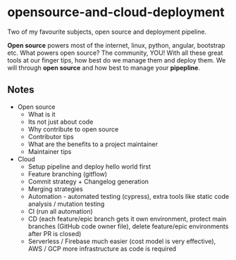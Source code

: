 # opensource-and-cloud-deployment

Two of my favourite subjects, open source and deployment pipeline.

<b>Open source</b> powers most of the internet, linux, python, angular, bootstrap etc. What powers open source? The community, YOU!
With all these great tools at our finger tips, how best do we manage them and deploy them. We will through <b>open source</b> and how best to manage your <b>pipepline</b>.

## Notes

* Open source
    * What is it
    * Its not just about code
    * Why contribute to open source
    * Contributor tips
    * What are the benefits to a project maintainer
    * Maintainer tips
* Cloud
    * Setup pipeline and deploy hello world first
    * Feature branching (gitflow)
    * Commit strategy + Changelog generation
    * Merging strategies
    * Automation - automated testing (cypress), extra tools like static code analysis / mutation testing
    * CI (run all automation)
    * CD (each feature/epic branch gets it own environment, protect main branches (GitHub code owner file), delete feature/epic environments after PR is closed)
    * Serverless / Firebase much easier (cost model is very effective), AWS / GCP more infrastructure as code is required

